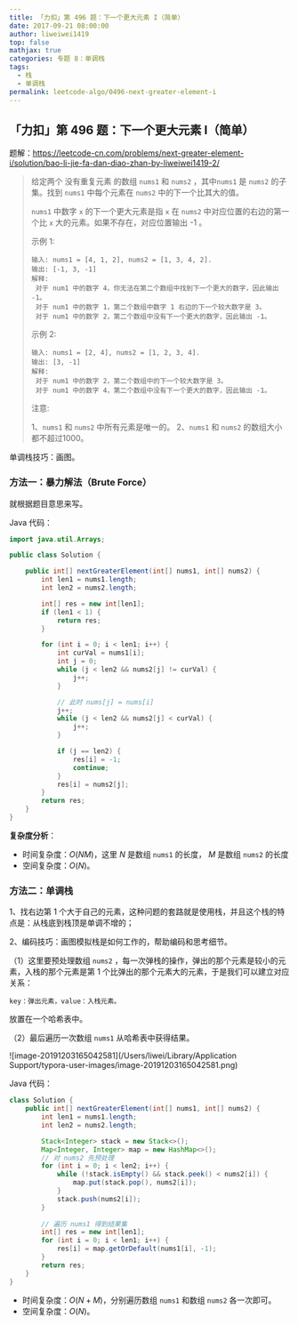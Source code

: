 ```yaml
---
title: 「力扣」第 496 题：下一个更大元素 I（简单）
date: 2017-09-21 08:00:00
author: liweiwei1419
top: false
mathjax: true
categories: 专题 8：单调栈
tags:
  - 栈
  - 单调栈
permalink: leetcode-algo/0496-next-greater-element-i
---
```


## 「力扣」第 496 题：下一个更大元素 I（简单）

题解：https://leetcode-cn.com/problems/next-greater-element-i/solution/bao-li-jie-fa-dan-diao-zhan-by-liweiwei1419-2/

> 给定两个 没有重复元素 的数组 `nums1` 和 `nums2` ，其中`nums1` 是 `nums2` 的子集。找到 `nums1` 中每个元素在 `nums2` 中的下一个比其大的值。
>
> `nums1` 中数字 `x` 的下一个更大元素是指 `x` 在 `nums2` 中对应位置的右边的第一个比 `x` 大的元素。如果不存在，对应位置输出 -1 。
>
> 示例 1:
>
> ```
> 输入: nums1 = [4, 1, 2], nums2 = [1, 3, 4, 2].
> 输出: [-1, 3, -1]
> 解释:
>  对于 num1 中的数字 4，你无法在第二个数组中找到下一个更大的数字，因此输出 -1。
>  对于 num1 中的数字 1，第二个数组中数字 1 右边的下一个较大数字是 3。
>  对于 num1 中的数字 2，第二个数组中没有下一个更大的数字，因此输出 -1。
> ```
>
> 
>
>
> 示例 2:
>
> ```
> 输入: nums1 = [2, 4], nums2 = [1, 2, 3, 4].
> 输出: [3, -1]
> 解释:
>  对于 num1 中的数字 2，第二个数组中的下一个较大数字是 3。
>  对于 num1 中的数字 4，第二个数组中没有下一个更大的数字，因此输出 -1。
> ```
>
> 注意:
>
> 1、`nums1` 和 `nums2` 中所有元素是唯一的。
> 2、`nums1` 和 `nums2`  的数组大小都不超过1000。 

单调栈技巧：画图。

### 方法一：暴力解法（Brute Force）

就根据题目意思来写。

Java 代码：

```java
import java.util.Arrays;

public class Solution {

    public int[] nextGreaterElement(int[] nums1, int[] nums2) {
        int len1 = nums1.length;
        int len2 = nums2.length;

        int[] res = new int[len1];
        if (len1 < 1) {
            return res;
        }

        for (int i = 0; i < len1; i++) {
            int curVal = nums1[i];
            int j = 0;
            while (j < len2 && nums2[j] != curVal) {
                j++;
            }

            // 此时 nums[j] = nums[i]
            j++;
            while (j < len2 && nums2[j] < curVal) {
                j++;
            }

            if (j == len2) {
                res[i] = -1;
                continue;
            }
            res[i] = nums2[j];
        }
        return res;
    }
}
```

**复杂度分析**：

+ 时间复杂度：$O(NM)$，这里 $N$ 是数组 `nums1` 的长度， $M$ 是数组 `nums2` 的长度
+ 空间复杂度：$O(N)$。

### 方法二：单调栈

1、找右边第 1 个大于自己的元素，这种问题的套路就是使用栈，并且这个栈的特点是：从栈底到栈顶是单调不增的；

2、编码技巧：画图模拟栈是如何工作的，帮助编码和思考细节。

（1）这里要预处理数组 `nums2` ，每一次弹栈的操作，弹出的那个元素是较小的元素，入栈的那个元素是第 1 个比弹出的那个元素大的元素，于是我们可以建立对应关系：

```
key：弹出元素，value：入栈元素。
```

放置在一个哈希表中。

（2）最后遍历一次数组 `nums1` 从哈希表中获得结果。

![image-20191203165042581](/Users/liwei/Library/Application Support/typora-user-images/image-20191203165042581.png)

Java 代码：

```java
class Solution {
    public int[] nextGreaterElement(int[] nums1, int[] nums2) {
        int len1 = nums1.length;
        int len2 = nums2.length;

        Stack<Integer> stack = new Stack<>();
        Map<Integer, Integer> map = new HashMap<>();
        // 对 nums2 先预处理
        for (int i = 0; i < len2; i++) {
            while (!stack.isEmpty() && stack.peek() < nums2[i]) {
                map.put(stack.pop(), nums2[i]);
            }
            stack.push(nums2[i]);
        }
        
        // 遍历 nums1 得到结果集
        int[] res = new int[len1];
        for (int i = 0; i < len1; i++) {
            res[i] = map.getOrDefault(nums1[i], -1);
        }
        return res;
    }
}
```

+ 时间复杂度：$O(N + M)$，分别遍历数组 `nums1` 和数组 `nums2` 各一次即可。
+ 空间复杂度：$O(N)$。


